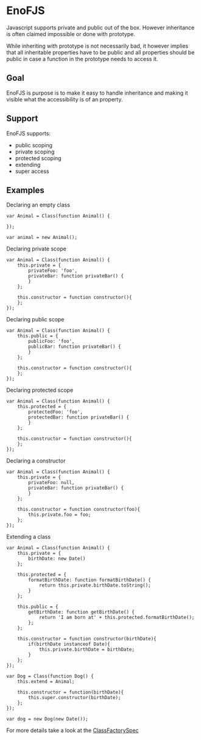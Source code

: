 EnoFJS
======
Javascript supports private and public out of the box. However
inheritance is often claimed impossible or done with prototype.

While inheriting with prototype is not necessarily bad, it
however implies that all inheritable properties have to be public
and all properties should be public in case a function in the
prototype needs to access it.

Goal
----
EnoFJS is purpose is to make it easy to handle inheritance and
making it visible what the accessibility is of an property.

Support
-------
EnoFJS supports:
 * public scoping
 * private scoping
 * protected scoping
 * extending
 * super access

Examples
--------
Declaring an empty class

    var Animal = Class(function Animal() {

    });

    var animal = new Animal();
    
Declaring private scope

    var Animal = Class(function Animal() {
        this.private = {
            privateFoo: 'foo',
            privateBar: function privateBar() {
            }
        };

        this.constructor = function constructor(){
        };
    });
    
Declaring public scope

    var Animal = Class(function Animal() {
        this.public = {
            publicFoo: 'foo',
            publicBar: function privateBar() {
            }
        };

        this.constructor = function constructor(){
        };
    });

Declaring protected scope

    var Animal = Class(function Animal() {
        this.protected = {
            protectedFoo: 'foo',
            protectedBar: function privateBar() {
            }
        };

        this.constructor = function constructor(){
        };
    });

Declaring a constructor

    var Animal = Class(function Animal() {
        this.private = {
            privateFoo: null,
            privateBar: function privateBar() {
            }
        };

        this.constructor = function constructor(foo){
            this.private.foo = foo;
        };
    });

Extending a class

    var Animal = Class(function Animal() {
        this.private = {
            birthDate: new Date()
        };

        this.protected = {
            formatBirthDate: function formatBirthDate() {
                return this.private.birthDate.toString();
            }
        };

        this.public = {
            getBirthDate: function getBirthDate() {
                return 'I am born at' + this.protected.formatBirthDate();
            };
        };

        this.constructor = function constructor(birthDate){
            if(birthDate instanceof Date){
                this.private.birthDate = birthDate;
            }
        };
    });

    var Dog = Class(function Dog() {
        this.extend = Animal;

        this.constructor = function(birthDate){
            this.super.constructor(birthDate);
        };
    });

    var dog = new Dog(new Date());

For more details take a look at the [ClassFactorySpec](test/spec/ClassFactorySpec.js)
